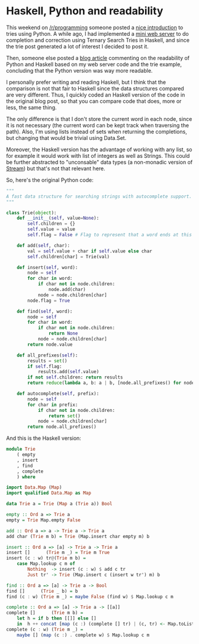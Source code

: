 Haskell, Python and readability
===============================

This weekend on [/r/programming](http://www.reddit.com/r/programming)
someone posted a [nice
introduction](http://v1v3kn.tumblr.com/post/18238156967/roll-your-own-autocomplete-solution-using-tries)
to tries using Python. A while ago, I had implemented a [mini web
server](https://github.com/rostayob/suggest) to do completion and
correction using Ternary Search Tries in Haskell, and since the trie
post generated a lot of interest I decided to post it.

Then, someone else posted a [blog
article](http://www.reddit.com/r/programming/comments/q5dz2/roll_your_own_fast_completion_and_correction/c3v6ruo)
commenting on the readability of Python and Haskell based on my web
server code and the trie example, concluding that the Python version
was way more readable.

I personally prefer writing and reading Haskell, but I think that the
comparison is not that fair to Haskell since the data structures
compared are very different. Thus, I quickly coded an Haskell version
of the code in the original blog post, so that you can compare code that
does, more or less, the same thing.

The only difference is that I don't store the current word in each
node, since it is not necessary (the current word can be kept track
when traversing the path). Also, I'm using lists instead of sets when
returning the completions, but changing that would be trivial using
Data.Set.

Moreover, the Haskell version has the advantage of working with any
list, so for example it would work with list of integers as well as Strings.
This could be further abstracted to "unconsable" data types (a non-monadic
version of
[Stream](http://hackage.haskell.org/packages/archive/parsec/3.1.2/doc/html/Text-Parsec-Prim.html#t:Stream))
but that's not that relevant here.

So, here's the original Python code:

```python
"""
A fast data structure for searching strings with autocomplete support.
"""

class Trie(object):
    def __init__(self, value=None):
        self.children = {}
        self.value = value
        self.flag = False # Flag to represent that a word ends at this node

    def add(self, char):
        val = self.value + char if self.value else char
        self.children[char] = Trie(val)

    def insert(self, word):
        node = self
        for char in word:
            if char not in node.children:
                node.add(char)
            node = node.children[char]
        node.flag = True

    def find(self, word):
        node = self
        for char in word:
            if char not in node.children:
                return None
            node = node.children[char]
        return node.value

    def all_prefixes(self):
        results = set()
        if self.flag:
            results.add(self.value)
        if not self.children: return results
        return reduce(lambda a, b: a | b, [node.all_prefixes() for node in self.children.values()]) | results

    def autocomplete(self, prefix):
        node = self
        for char in prefix:
            if char not in node.children:
                return set()
            node = node.children[char]
        return node.all_prefixes()
```

And this is the Haskell version:

```haskell
module Trie
    ( empty
    , insert
    , find
    , complete
    ) where

import Data.Map (Map)
import qualified Data.Map as Map

data Trie a = Trie (Map a (Trie a)) Bool

empty :: Ord a => Trie a
empty = Trie Map.empty False

add :: Ord a => a -> Trie a -> Trie a
add char (Trie m b) = Trie (Map.insert char empty m) b

insert :: Ord a => [a] -> Trie a -> Trie a
insert []      (Trie m _) = Trie m True
insert (c : w) tr@(Trie m b) =
    case Map.lookup c m of
        Nothing  -> insert (c : w) $ add c tr
        Just tr' -> Trie (Map.insert c (insert w tr') m) b

find :: Ord a => [a] -> Trie a -> Bool
find []      (Trie _ b) = b
find (c : w) (Trie m _) = maybe False (find w) $ Map.lookup c m

complete :: Ord a => [a] -> Trie a -> [[a]]
complete []      (Trie m b) =
    let h = if b then [[]] else []
    in  h ++ concat [map (c :) (complete [] tr) | (c, tr) <- Map.toList m]
complete (c : w) (Trie m _) =
    maybe [] (map (c :) . complete w) $ Map.lookup c m
```
